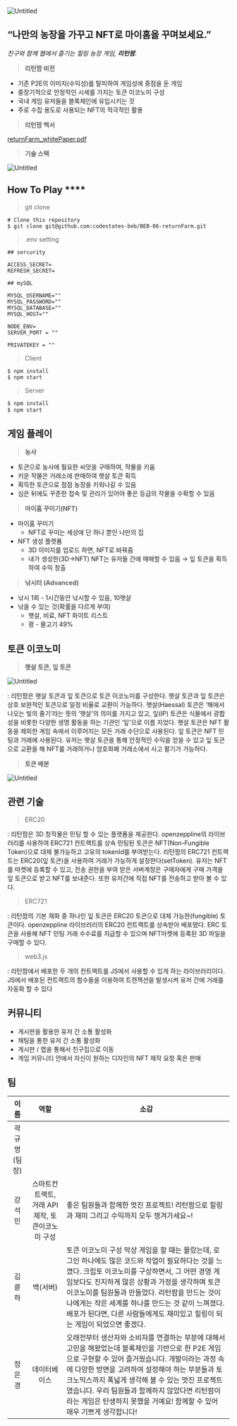 ![Untitled](README/Untitled.png)

## “**나만의 농장을 가꾸고 NFT로 마이홈을 꾸며보세요.”**

*친구와 함께 웹에서 즐기는 힐링 농장 게임, **리턴팜**.*  

> **리턴팜 비전**
> 
- 기존 P2E의 이미지(수익성)를 탈피하여 게임성에 중점을 둔 게임
- 중장기적으로 안정적인 시세를 가지는 토큰 이코노미 구성
- 국내 게임 유저들을 블록체인에 유입시키는 것
- 주로 수집 용도로 사용되는 NFT의 적극적인 활용  

> **리턴팜 백서**
> 

[returnFarm_whitePaper.pdf](README/1205_returnFarm_whitePaper_v1.pdf)

> **기술 스택**
> 

![Untitled](README/Untitled.jpeg)

## How To Play  ****

> git clone
> 

```
# Clone this repository
$ git clone git@github.com:codestates-beb/BEB-06-returnFarm.git
```

> .env setting
> 

```
## sercurity

ACCESS_SECRET=
REFRESH_SECRET=

## mySQL

MYSQL_USERNAME=""
MYSQL_PASSWORD=""
MYSQL_DATABASE=""
MYSQL_HOST=""

NODE_ENV=
SERVER_PORT = ""

PRIVATEKEY = ""
```

> Client
> 

```
$ npm install 
$ npm start
```

> Server
> 

```jsx
$ npm install
$ npm start
```

## 게임 플레이

> **농사**
> 
- 토큰으로 농사에 필요한 씨앗을 구매하여, 작물을 키움
- 키운 작물은 거래소에 판매하여 햇살 토큰 획득
- 획득한 토큰으로 점점 농장을 키워나갈 수 있음
- 심은 뒤에도 꾸준한 접속 및 관리가 있어야 좋은 등급의 작물을 수확할 수 있음

> **마이홈 꾸미기(NFT)**
> 
- 마이홈 꾸미기
    - NFT로 꾸미는 세상에 단 하나 뿐인 나만의 집
- NFT 생성 플랫폼
    - 3D 이미지를 업로드 하면, NFT로 바꿔줌
    - 내가 생성한(3D→NFT) NFT는 유저들 간에 매매할 수 있음 → 잎 토큰을 획득하여 수익 창출

> **낚시터 (Advanced)**
> 
- 낚시 1회  - 1시간동안 낚시할 수 있음, 10햇살
- 낚을 수 있는 것(확률을 다르게 부여)
    - 햇살, 비료, NFT 화이트 리스트
    - 꽝 - 물고기 49%

## 토큰 이코노미

> **햇살 토큰, 잎 토큰**
> 

![Untitled](README/Untitled%201.png)

: 리턴팜은 햇살 토큰과 잎 토큰으로 토큰 이코노미를 구성한다. 햇살 토큰과 잎 토큰은 상호 보완적인 토큰으로 일정 비율로 교환이 가능하다. 햇살(Haessal) 토큰은 ‘해에서 나오는 빛의 줄기’라는 뜻의 ‘햇살’의 의미를 가지고 있고, 잎(IP) 토큰은 식물에서 광합성을 비롯한 다양한 생명 활동을 하는 기관인 ‘잎'으로 이름 지었다. 햇살 토큰은 NFT 활동을 제외한 게임 속에서 이루어지는 모든 거래 수단으로 사용된다. 잎 토큰은 NFT 민팅과 거래에 사용된다. 유저는 햇살 토큰을 통해 안정적인 수익을 얻을 수 있고 잎 토큰으로 교환을 해 NFT를 거래하거나 암호화폐 거래소에서 사고 팔기가 가능하다.

> **토큰 배분**
> 

![Untitled](README/Untitled%202.png)

## 관련 기술

> ERC20
> 

: 리턴팜은 3D 창작물은 민팅 할 수 있는 플랫폼을 제공한다. openzeppline의 라이브러리를 사용하여 ERC721 컨트랙트를 상속 민팅된 토큰은 NFT(Non-Fungible Token)으로 대체 불가능하고 고유의 tokenId를 부여받는다. 리턴팜의 ERC721 컨트랙트는 ERC20(잎 토큰)을 사용하여 거래가 가능하게 설정한다(setToken). 유저는 NFT를 마켓에 등록할 수 있고, 전송 권한을 부여 받은 서버계정은 구매자에게 구매 가격을 잎 토큰으로 받고 NFT를 보내준다. 또한 유저간에 직접 NFT를 전송하고 받아 볼 수 있다.

> ERC721
> 

: 리턴팜의 기본 재화 중 하나인 잎 토큰은 ERC20 토큰으로 대체 가능한(fungible) 토큰이다. openzeppline 라이브러리의 ERC20 컨트랙트를 상속받아 배포됐다. ERC 토큰을 사용해 NFT 민팅 거래 수수료를 지급할 수 있으며 NFT마켓에 등록된 3D 파일을 구매할 수 있다.

> web3.js
> 

: 리턴팜에서 배포한 두 개의 컨트랙트를 JS에서 사용할 수 있게 하는 라이브러리이다. JS에서 배포된 컨트랙트의 함수들을 이용하여 트렌젝션을 발생시켜 유저 간에 거래를 자동화 할 수 있다

## 커뮤니티

- 게시판을 활용한 유저 간 소통 활성화
- 채팅을 통한 유저 간 소통 활성화
- 게시판 / 맵을 통해서 친구집으로 이동
- 게임 커뮤니티 안에서 자신이 원하는 디자인의 NFT 제작 요청 혹은 판매

## 팀

| 이름 | 역할 | 소감 |
| :---: | :---: | --- |
| 곽규명(팀장) |  |  |
| 강석민 | 스마트컨트랙트, 거래 API 제작, 토큰이코노미 구성 | 좋은 팀원들과 함께한 멋진 프로젝트! 리턴팜으로 힐링과 재미 그리고 수익까지 모두 챙겨가세요~! |
| 김륜하 | 백(서버) | 토큰 이코노미 구성 막상 게임을 할 때는 몰랐는데, 로그인 하나에도 많은 코드와 작업이 필요하다는 것을 느꼈다. 크립토 이코노미를 구상하면서, 그 어떤 경영 게임보다도 진지하게 많은 상황과 가정을 생각하며 토큰 이코노미를 팀원들과 만들었다. 리턴팜을 만드는 것이 나에게는 작은 세계를 하나를 만드는 것 같이 느껴졌다. 배포가 된다면, 다른 사람들에게도 재미있고 힐링이 되는 게임이 되었으면 좋겠다. |
| 정은경 | 데이터베이스 | 오래전부터 생산자와 소비자를 연결하는 부분에 대해서 고민을 해왔었는데 블록체인을 기반으로 한 P2E 게임으로 구현할 수 있어 즐거웠습니다. 개발이라는 과정 속에 다양한 방면을 고려하여 설정해야 하는 부분들과 토크노믹스까지 폭넓게 생각해 볼 수 있는 멋진 프로젝트였습니다. 우리 팀원들과 함께하지 않았다면 리턴팜이라는 게임은 탄생하지 못했을 거예요! 함께할 수 있어 매우 기쁘게 생각합니다! |